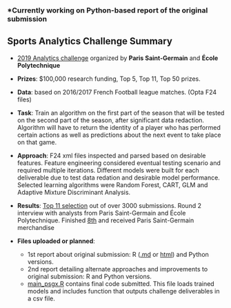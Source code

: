 ### \*Currently working on Python-based report of the original submission

## Sports Analytics Challenge Summary
* [2019 Analytics challenge](https://www.agorize.com/en/challenges/xpsg) organized by **Paris Saint-Germain** and **École Polytechnique**

* **Prizes**: $100,000 research funding, Top 5, Top 11, Top 50 prizes.

* **Data**: based on 2016/2017 French Football league matches. (Opta F24 files)

* **Task**: Train an algorithm on the first part of the season that will be tested on the second part of the season, after significant data redaction. Algorithm will have to return the identity of a player who has performed certain actions as well as predictions about the next event to take place on that game.

* **Approach**: F24 xml files inspected and parsed based on desirable features. Feature engineering considered eventual testing scenario and required multiple iterations. Different models were built for each deliverable due to test data redation and desirable model performance. Selected learning algorithms were Random Forest, CART, GLM and Adaptive Mixture Discriminant Analysis.

* **Results**: [Top 11 selection](https://www.agorize.com/en/challenges/xpsg/pages/finale) out of over 3000 submissions. Round 2 interview with analysts from Paris Saint-Germain and École Polytechnique. Finished [8th](https://www.agorize.com/en/challenges/xpsg/pages/finale) and received Paris Saint-Germain merchandise

* **Files uploaded or planned**: 
  - 1st report about original submission: R ([.md](https://github.com/layibiyi/sports_analytics_challenge/blob/master/challenge_R_report.md) or [html](https://layibiyi.github.io/sports_analytics_challenge/challenge_R_report.html)) and Python versions. 
  - 2nd report detailing alternate approaches and improvements to original submission: R and Python versions.
  - [main_psgx.R](https://github.com/layibiyi/sports_analytics_challenge/blob/master/main_psgx.R) contains final code submitted. This file loads trained models and includes function that outputs challenge deliverables in a csv file.
    


